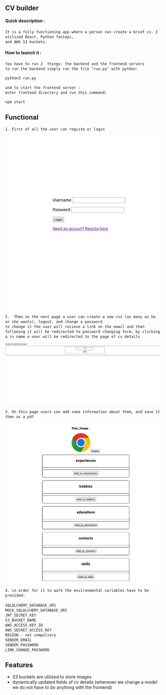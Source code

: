 ## CV builder

#### Quick description :
    It is a fully functioning app where a person can create a brief cv. I utilized React, Python fastapi, 
    and AWS S3 buckets.
#### How to launch it :
    You have to run 2  things: the backend and the frontend servers
    to run the backend simply run the file "run.py" with python:
```sh
python3 run.py
```
    
    and to start the frontend server :
    enter frontend directory and run this command:
```sh
npm start
```
## Functional
    1. First of all the user can registe or login 
![This is a alt text.](Final_Project/instances/ins1.png "This is a sample image.")

    2.  Then on the next page a user can create a new cvs (as many as he or she wants), logout, and change a password
    to change it the user will recieve a link on the email and then following it will be redirected to password changing form, by clicking a cv name a user will be redirected to the page of cv details
![This is a alt text.](Final_Project/instances/ins2.png "This is a sample image.")
    
    3. On this page users can add some information about them, and save it then as a pdf
    
![This is a alt text.](Final_Project/instances/ins3.png "This is a sample image.")
    
    4. in order for it to work the environmental variables have to be provided:
    
    SQLALCHEMY_DATABASE_URI
    MOCK_SQLALCHEMY_DATABASE_URI
    JWT_SECRET_KEY
    S3_BUCKET_NAME
    AWS_ACCESS_KEY_ID
    AWS_SECRET_ACCESS_KEY
    REGION - not compulsory
    SENDER_EMAIL
    SENDER_PASSWORD
    LINK_CHANGE_PASSWORD
    



## Features

- S3 buckets are utilized to store images
- dynamically updated fields of cv details (whenever we change a model we do not have to do anything with the frontend)


